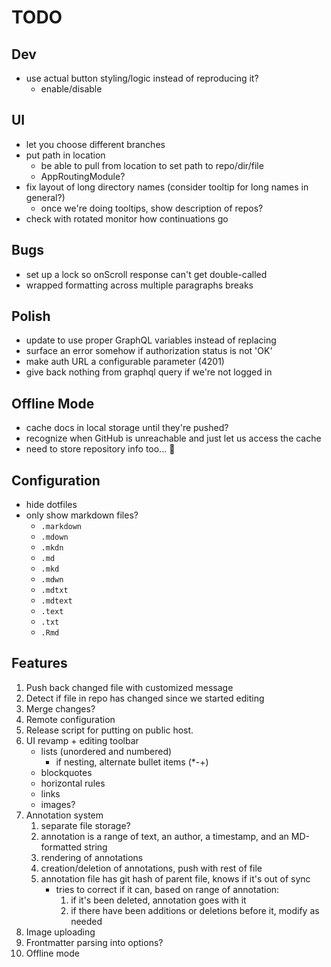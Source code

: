# TODO

## Dev
* use actual button styling/logic instead of reproducing it?
    * enable/disable

## UI
* let you choose different branches
* put path in location
  * be able to pull from location to set path to repo/dir/file
  * AppRoutingModule?
* fix layout of long directory names (consider tooltip for long names in general?)
  * once we're doing tooltips, show description of repos?
* check with rotated monitor how continuations go

## Bugs
* set up a lock so onScroll response can't get double-called
* wrapped formatting across multiple paragraphs breaks

## Polish
* update to use proper GraphQL variables instead of replacing
* surface an error somehow if authorization status is not 'OK'
* make auth URL a configurable parameter (4201)
* give back nothing from graphql query if we're not logged in

## Offline Mode
* cache docs in local storage until they're pushed? 
* recognize when GitHub is unreachable and just let us access the cache
* need to store repository info too... 😬

## Configuration
* hide dotfiles
* only show markdown files?
  * `.markdown`
  * `.mdown`
  * `.mkdn`
  * `.md`
  * `.mkd`
  * `.mdwn`
  * `.mdtxt`
  * `.mdtext`
  * `.text`
  * `.txt`
  * `.Rmd`

## Features
1. Push back changed file with customized message
2. Detect if file in repo has changed since we started editing
3. Merge changes? 
4. Remote configuration
5. Release script for putting on public host.
6. UI revamp + editing toolbar
    - lists (unordered and numbered)
        - if nesting, alternate bullet items (*-+)
    - blockquotes
    - horizontal rules
    - links
    - images? 
7. Annotation system
    1. separate file storage?
    2. annotation is a range of text, an author, a timestamp, and an MD-formatted string
    3. rendering of annotations
    4. creation/deletion of annotations, push with rest of file
    5. annotation file has git hash of parent file, knows if it's out of sync
       - tries to correct if it can, based on range of annotation: 
         1. if it's been deleted, annotation goes with it
         2. if there have been additions or deletions before it, modify as needed
8. Image uploading
9. Frontmatter parsing into options? 
10. Offline mode

